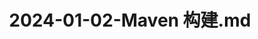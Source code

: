 ---
layout: post
title: 2024-01-02-Maven 构建.md
categories: [Maven]
description: 
keywords: Maven 构建.md
mermaid: false
sequence: false
flow: false
mathjax: false
mindmap: false
mindmap2: false
---